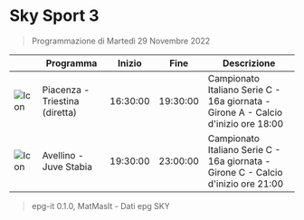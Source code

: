 # Sky Sport 3
> Programmazione di Martedì 29 Novembre 2022

||Programma|Inizio|Fine|Descrizione|
|---|---|---|---|---|
|![Icon](https://guidatv.sky.it/uuid/24fc9b03-5648-41d1-bcc1-c2b74122ba4b/cover?md5ChecksumParam=b6e9edbeac14507adf578dfce6fd73f6)|Piacenza - Triestina (diretta)|16:30:00|19:30:00|Campionato Italiano Serie C - 16a giornata - Girone A - Calcio d&#039;inizio ore 18:00
|![Icon](https://guidatv.sky.it/uuid/df67fd16-83a6-4b53-88da-d15b176b2880/cover?md5ChecksumParam=fc7f0cf363e04bfb2859d4dbb8be68ae)|Avellino - Juve Stabia|19:30:00|23:00:00|Campionato Italiano Serie C - 16a giornata - Girone C - Calcio d&#039;inizio ore 21:00



 > epg-it 0.1.0, MatMasIt - Dati epg SKY